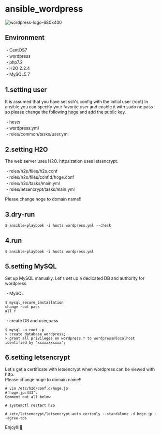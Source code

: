 # ansible_wordpress

![wordpress-logo-680x400](https://user-images.githubusercontent.com/5633085/44000641-d705b6d0-9e5e-11e8-8431-3fd766c459a3.png)

## Environment
・CentOS7  
・wordpress  
・php7.2  
・H2O 2.2.4  
・MySQL5.7  

## 1.setting user


It is assumed that you have set ssh's config with the initial user (root)
In ansible you can specify your favorite user and enable it with sudo no pass so please change the following hoge and add the public key.

・hosts  
・wordpress.yml  
・roles/common/tasks/user.yml

## 2.setting H2O

The web server uses H2O.
httpsization uses letsencrypt.

・roles/h2o/files/h2o.conf  
・roles/h2o/files/conf.d/hoge.conf  
・roles/h2o/tasks/main.yml  
・roles/letsencrypt/tasks/main.yml  

Please change hoge to domain name!!

## 3.dry-run

````
$ ansible-playbook -i hosts wordpress.yml --check
````

## 4.run

````
$ ansible-playbook -i hosts wordpress.yml
````

## 5.setting MySQL

Set up MySQL manually. Let's set up a dedicated DB and authority for wordpress.

・MySQL

```
$ mysql_secure_installation
change root pass
all Y
```

・create DB and user,pass

```
$ mysql -u root -p
> create database wordpress;
> grant all privileges on wordpress.* to wordpress@localhost identified by 'xxxxxxxxxxx';
```

## 6.setting letsencrypt

Let's get a certificate with letsencrypt when wordpress can be viewed with http.  
Please change hoge to domain name!!

```
# vim /etc/h2o/conf.d/hoge.jp
#"hoge.jp:443":
Comment out all below
```

```
# systemctl restart h2o  
```

```
# /etc/letsencrypt/letsencrypt-auto certonly --standalone -d hoge.jp --agree-tos

```

Enjoy!!!🤣

